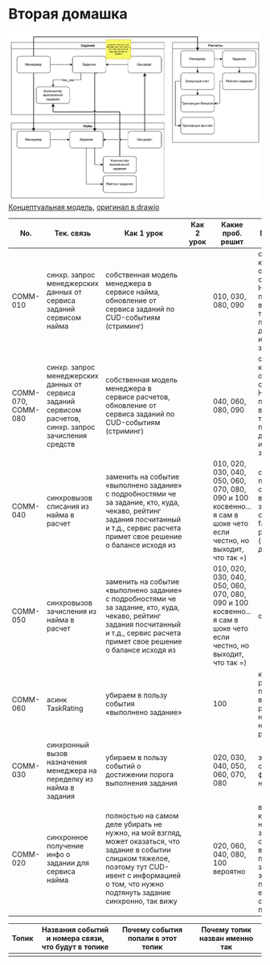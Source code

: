 # Вторая домашка

![Концептуальная модель](conceptual.drawio.png)
[Концептуальная модель](conceptual.drawio.png), [оригинал в drawio](conceptual.drawio)



| No.                | Тек. связь                                                                                               | Как 1 урок                                                                                                                                                                                                  | Как 2 урок | Какие проб. решит                                                                                                    | Почему меняем                                                                                                                                           |
| ------------------ | -------------------------------------------------------------------------------------------------------- | ----------------------------------------------------------------------------------------------------------------------------------------------------------------------------------------------------------- | ---------- | -------------------------------------------------------------------------------------------------------------------- | ------------------------------------------------------------------------------------------------------------------------------------------------------- |
| COMM-010           | синхр. запрос менеджерских данных от сервиса заданий сервисом найма                                      | собственная модель менеджера в сервисе найма, обновление от сервиса заданий по CUD-событиям (стриминг)                                                                                                      |            | 010, 030, 080, 090                                                                                                   | сейчас на каждую операцию синхронный HTTP вызов, это плохо тем, что вызывает кучу тормозов и проблемы с доступностью из-за зависимости                  |
| COMM-070, COMM-080 | синхр. запрос менеджерских данных от сервиса заданий сервисом расчетов, синхр. запрос зачисления средств | собственная модель менеджера в сервисе расчетов, обновление от сервиса заданий по CUD-событиям (стриминг)                                                                                                   |            | 040, 060, 080, 090                                                                                                   | сейчас на каждую операцию синхронный HTTP вызов, это плохо тем, что вызывает кучу тормозов и проблемы с доступностью из-за зависимости                  |
| COMM-040           | синхровызов списания из найма в расчет                                                                   | заменить на событие «выполнено задание» с подробностями че за задание, кто, куда, чекаво, рейтинг задания посчитанный и т.д., сервис расчета примет свое решение о балансе исходя из                        |            | 010, 020, 030, 040, 050, 060, 070, 080, 090 и 100 косвенно... я сам в шоке чето если честно, но выходит, что так =)  | синхровызовы во первых тут control coupling, во-вторых, замыкают сервисы, роняя fault tolerance и performance (наверняка и другие -ilities)             |
| COMM-050           | синхровызов зачисления из найма в расчет                                                                 | заменить на событие «выполнено задание» с подробностями че за задание, кто, куда, чекаво, рейтинг задания посчитанный и т.д., сервис расчета примет свое решение о балансе исходя из                        |            | 010, 020, 030, 040, 050, 060, 070, 080, 090  и 100 косвенно... я сам в шоке чето если честно, но выходит, что так =) | см. выше                                                                                                                                                |
| COMM-060           | асинк TaskRating                                                                                         | убираем в пользу события «выполнено задание»                                                                                                                                                                |            | 100                                                                                                                  | кажется, тут решение 100 проблемы, т.к. видимо расчет рейтинга надеется висит на сервисе расчетов                                                       |
| COMM-030           | синхронный вызов назначения менеджера на переделку из найма в задания                                    | убираем в пользу событий о достижении порога выполнения задания                                                                                                                                             |            | 020, 030, 040, 050, 060, 070, 080                                                                                    | эта связь мешает сервисам функционировать независимо                                                                                                    |
| COMM-020           | синхронное получение инфо о задании для сервиса найма                                                    | полностью на самом деле убирать не нужно, на мой взгляд, может оказаться, что задание в событии слишком тяжелое, поэтому тут CUD-ивент с информацией о том, что нужно подтянуть задание синхронно, так вижу |            | 020, 060, 040, 080, 100 вероятно                                                                                     | вероятно, каждый раз при назначении задания либо старте выполнения подтягивается задание через эту связь, поэтому меняем ее на синхронизацию по событию |


| Топик | Названия событий и номера связи, <br>что будут в топике | Почему события попали в этот топик | Почему топик назван именно так |
| ----- | ------------------------------------------------------- | ---------------------------------- | ------------------------------ |
|       |                                                         |                                    |                                |
